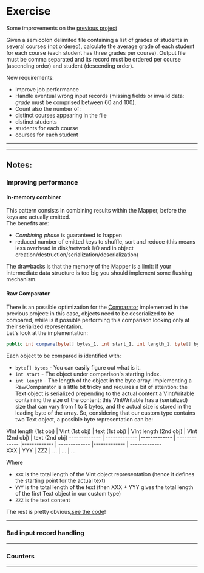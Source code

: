 # Exercise #

Some improvements on the [previous project](../average_grade)

Given a semicolon delimited file containing a list of grades of students in several courses (not ordered), calculate the average grade of each student for each course (each student has three grades per course). Output file must be comma separated and its record must be ordered per course (ascending order) and student (descending order).  
  
New requirements:
* Improve job performance
* Handle eventual wrong input records (missing fields or invalid data: *grade* must be comprised between 60 and 100).
* Count also the number of:
 * distinct courses appearing in the file
 * distinct students 
 * students for each course
 * courses for each student
 
   
- - - - 
- - - - 

## Notes: ##
### Improving performance ###
#### In-memory combiner ####
This pattern consists in combining results within the Mapper, before the keys are actually emitted.  
The benefits are:
* *Combining phase* is guaranteed to happen
* reduced number of emitted keys to shuffle, sort and reduce (this means less overhead in disk/network I/O and in object creation/destruction/serialization/deserialization)

The drawbacks is that the memory of the Mapper is a limit: if your intermediate data structure is too big you should implement some flushing mechanism.

#### Raw Comparator ####
There is an possible optimization for the [Comparator](../average_grade/src/main/java/org/mdp/learn/hadoop/average_grade/CourseAndStudentKeyComparator.java) implemented in the previous project: in this case, objects need to be deserialized to be compared, while is it possible performing this comparison looking only at their serialized representation.  
Let's look at the implementation:
```java 
public int compare(byte[] bytes_1, int start_1, int length_1, byte[] bytes_2, int start_2, int length_2)
```
Each object to be compared is identified with:
* `byte[] bytes` - You can easily figure out what is it.
* `int start` - The object under comparison's starting index.
* `int length` - The length of the object in the byte array.
Implementing a RawComparator is a little bit tricky and requires a bit of attention: the Text object is serialized prepending to the actual content a VIntWritable containing the size of the content; this VIntWritable has a (serialized) size that can vary from 1 to 5 bytes, and the actual size is stored in the leading byte of the array.
So, considering that our custom type contains two Text object, a possible byte representation can be:  

VInt length (1st obj) | VInt (1st obj) | text (1st obj) | VInt length (2nd obj) | VInt (2nd obj) | text (2nd obj) 
------------- | ------------- |------------- | ------------- |------------- | ------------- |------------- | -------------  
XXX  | YYY  | ZZZ  | ...  | ...  | ...  
   
Where
* `XXX` is the total length of the VInt object representation (hence it defines the starting point for the actual text)
* `YYY` is the total length of the text (then XXX + YYY gives the total length of the first Text object in our custom type)
* `ZZZ` is the text content

The rest is pretty obvious,[see the code](./src/main/java/org/mdp/learn/hadoop/average_grade_revisited/CourseAndStudentKeyComparator.java)!

- - - - 

### Bad input record handling ###

- - - -

### Counters ###

- - - -